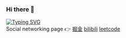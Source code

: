 ### Hi there 👋

[![Typing SVG](https://readme-typing-svg.herokuapp.com?size=16&lines=Hi,+my+name+is+running+snail;A+front-end+development+engineer)](https://git.io/typing-svg)\
Social networking page 👉 [掘金](https://juejin.cn/user/4212984285249245/posts) [bilibili](https://space.bilibili.com/1822108502) [leetcode](https://leetcode.cn/u/zhenyuwang666/)
